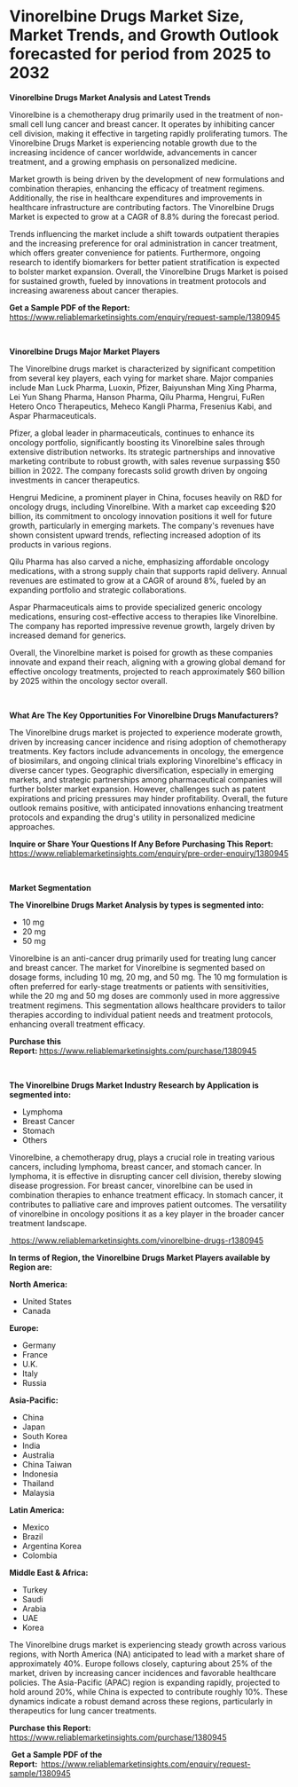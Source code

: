 <p><h1>Vinorelbine Drugs Market Size, Market Trends, and Growth Outlook forecasted for period from 2025 to 2032</h1></p><p><strong>Vinorelbine Drugs Market Analysis and Latest Trends</strong></p>
<p><p>Vinorelbine is a chemotherapy drug primarily used in the treatment of non-small cell lung cancer and breast cancer. It operates by inhibiting cancer cell division, making it effective in targeting rapidly proliferating tumors. The Vinorelbine Drugs Market is experiencing notable growth due to the increasing incidence of cancer worldwide, advancements in cancer treatment, and a growing emphasis on personalized medicine. </p><p>Market growth is being driven by the development of new formulations and combination therapies, enhancing the efficacy of treatment regimens. Additionally, the rise in healthcare expenditures and improvements in healthcare infrastructure are contributing factors. The Vinorelbine Drugs Market is expected to grow at a CAGR of 8.8% during the forecast period. </p><p>Trends influencing the market include a shift towards outpatient therapies and the increasing preference for oral administration in cancer treatment, which offers greater convenience for patients. Furthermore, ongoing research to identify biomarkers for better patient stratification is expected to bolster market expansion. Overall, the Vinorelbine Drugs Market is poised for sustained growth, fueled by innovations in treatment protocols and increasing awareness about cancer therapies.</p></p>
<p><strong>Get a Sample PDF of the Report:&nbsp;</strong> <a href="https://www.reliablemarketinsights.com/enquiry/request-sample/1380945?utm_campaign=2244&utm_medium=2&utm_source=Github&utm_content=ia&utm_term=19042025&utm_id=vinorelbine-drugs">https://www.reliablemarketinsights.com/enquiry/request-sample/1380945</a></p>
<p>&nbsp;</p>
<p><strong>Vinorelbine Drugs Major Market Players</strong></p>
<p><p>The Vinorelbine drugs market is characterized by significant competition from several key players, each vying for market share. Major companies include Man Luck Pharma, Luoxin, Pfizer, Baiyunshan Ming Xing Pharma, Lei Yun Shang Pharma, Hanson Pharma, Qilu Pharma, Hengrui, FuRen Hetero Onco Therapeutics, Meheco Kangli Pharma, Fresenius Kabi, and Aspar Pharmaceuticals.</p><p>Pfizer, a global leader in pharmaceuticals, continues to enhance its oncology portfolio, significantly boosting its Vinorelbine sales through extensive distribution networks. Its strategic partnerships and innovative marketing contribute to robust growth, with sales revenue surpassing $50 billion in 2022. The company forecasts solid growth driven by ongoing investments in cancer therapeutics.</p><p>Hengrui Medicine, a prominent player in China, focuses heavily on R&D for oncology drugs, including Vinorelbine. With a market cap exceeding $20 billion, its commitment to oncology innovation positions it well for future growth, particularly in emerging markets. The company's revenues have shown consistent upward trends, reflecting increased adoption of its products in various regions.</p><p>Qilu Pharma has also carved a niche, emphasizing affordable oncology medications, with a strong supply chain that supports rapid delivery. Annual revenues are estimated to grow at a CAGR of around 8%, fueled by an expanding portfolio and strategic collaborations.</p><p>Aspar Pharmaceuticals aims to provide specialized generic oncology medications, ensuring cost-effective access to therapies like Vinorelbine. The company has reported impressive revenue growth, largely driven by increased demand for generics.</p><p>Overall, the Vinorelbine market is poised for growth as these companies innovate and expand their reach, aligning with a growing global demand for effective oncology treatments, projected to reach approximately $60 billion by 2025 within the oncology sector overall.</p></p>
<p>&nbsp;</p>
<p><strong>What Are The Key Opportunities For Vinorelbine Drugs Manufacturers?</strong></p>
<p><p>The Vinorelbine drugs market is projected to experience moderate growth, driven by increasing cancer incidence and rising adoption of chemotherapy treatments. Key factors include advancements in oncology, the emergence of biosimilars, and ongoing clinical trials exploring Vinorelbine's efficacy in diverse cancer types. Geographic diversification, especially in emerging markets, and strategic partnerships among pharmaceutical companies will further bolster market expansion. However, challenges such as patent expirations and pricing pressures may hinder profitability. Overall, the future outlook remains positive, with anticipated innovations enhancing treatment protocols and expanding the drug's utility in personalized medicine approaches.</p></p>
<p><strong>Inquire or Share Your Questions If Any Before Purchasing This Report:</strong> <a href="https://www.reliablemarketinsights.com/enquiry/pre-order-enquiry/1380945?utm_campaign=2244&utm_medium=2&utm_source=Github&utm_content=ia&utm_term=19042025&utm_id=vinorelbine-drugs">https://www.reliablemarketinsights.com/enquiry/pre-order-enquiry/1380945</a></p>
<p>&nbsp;</p>
<p><strong>Market Segmentation</strong></p>
<p><strong>The Vinorelbine Drugs Market Analysis by types is segmented into:</strong></p>
<p><ul><li>10 mg</li><li>20 mg</li><li>50 mg</li></ul></p>
<p><p>Vinorelbine is an anti-cancer drug primarily used for treating lung cancer and breast cancer. The market for Vinorelbine is segmented based on dosage forms, including 10 mg, 20 mg, and 50 mg. The 10 mg formulation is often preferred for early-stage treatments or patients with sensitivities, while the 20 mg and 50 mg doses are commonly used in more aggressive treatment regimens. This segmentation allows healthcare providers to tailor therapies according to individual patient needs and treatment protocols, enhancing overall treatment efficacy.</p></p>
<p><strong>Purchase this Report:&nbsp;</strong><a href="https://www.reliablemarketinsights.com/purchase/1380945?utm_campaign=2244&utm_medium=2&utm_source=Github&utm_content=ia&utm_term=19042025&utm_id=vinorelbine-drugs">https://www.reliablemarketinsights.com/purchase/1380945</a></p>
<p>&nbsp;</p>
<p><strong>The Vinorelbine Drugs Market Industry Research by Application is segmented into:</strong></p>
<p><ul><li>Lymphoma</li><li>Breast Cancer</li><li>Stomach</li><li>Others</li></ul></p>
<p><p>Vinorelbine, a chemotherapy drug, plays a crucial role in treating various cancers, including lymphoma, breast cancer, and stomach cancer. In lymphoma, it is effective in disrupting cancer cell division, thereby slowing disease progression. For breast cancer, vinorelbine can be used in combination therapies to enhance treatment efficacy. In stomach cancer, it contributes to palliative care and improves patient outcomes. The versatility of vinorelbine in oncology positions it as a key player in the broader cancer treatment landscape.</p></p>
<p><a href="https://www.reliablemarketinsights.com/vinorelbine-drugs-r1380945?utm_campaign=2244&utm_medium=2&utm_source=Github&utm_content=ia&utm_term=19042025&utm_id=vinorelbine-drugs">&nbsp;https://www.reliablemarketinsights.com/vinorelbine-drugs-r1380945</a></p>
<p><strong>In terms of Region, the Vinorelbine Drugs Market Players available by Region are:</strong></p>
<p>
    <p> <strong> North America: </strong>
        <ul>
            <li>United States</li>
            <li>Canada</li>
        </ul>
        </p> 
    <p> <strong> Europe: </strong>
        <ul>
            <li>Germany</li>
            <li>France</li>
            <li>U.K.</li>
            <li>Italy</li>
            <li>Russia</li>
        </ul>
        </p> 
    <p> <strong> Asia-Pacific: </strong>
        <ul>
            <li>China</li>
            <li>Japan</li>
            <li>South Korea</li>
            <li>India</li>
            <li>Australia</li>
            <li>China Taiwan</li>
            <li>Indonesia</li>
            <li>Thailand</li>
            <li>Malaysia</li>
        </ul>
        </p> 
    <p> <strong> Latin America: </strong>
        <ul>
            <li>Mexico</li>
            <li>Brazil</li>
            <li>Argentina Korea</li>
            <li>Colombia</li>
        </ul>
        </p> 
    <p> <strong> Middle East & Africa: </strong>
        <ul>
            <li>Turkey</li>
            <li>Saudi</li>
            <li>Arabia</li>
            <li>UAE</li>
            <li>Korea</li>
        </ul>
    </p>
    </p>
<p><p>The Vinorelbine drugs market is experiencing steady growth across various regions, with North America (NA) anticipated to lead with a market share of approximately 40%. Europe follows closely, capturing about 25% of the market, driven by increasing cancer incidences and favorable healthcare policies. The Asia-Pacific (APAC) region is expanding rapidly, projected to hold around 20%, while China is expected to contribute roughly 10%. These dynamics indicate a robust demand across these regions, particularly in therapeutics for lung cancer treatments.</p></p>
<p><strong>Purchase this Report: </strong><a href="https://www.reliablemarketinsights.com/purchase/1380945?utm_campaign=2244&utm_medium=2&utm_source=Github&utm_content=ia&utm_term=19042025&utm_id=vinorelbine-drugs">https://www.reliablemarketinsights.com/purchase/1380945</a></p>
<p>&nbsp;<strong>Get a Sample PDF of the Report:&nbsp;&nbsp;</strong><a href="https://www.reliablemarketinsights.com/enquiry/request-sample/1380945?utm_campaign=2244&utm_medium=2&utm_source=Github&utm_content=ia&utm_term=19042025&utm_id=vinorelbine-drugs">https://www.reliablemarketinsights.com/enquiry/request-sample/1380945</a></p>
<p><strong></strong></p>
<p><p></p><p></p><p></p></p>